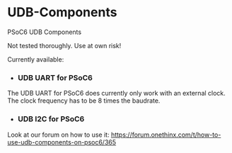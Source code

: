 # UDB-Components
PSoC6 UDB Components

Not tested thoroughly. Use at own risk!

Currently available:

- ### UDB UART for PSoC6
The UDB UART for PSoC6 does currently only work with an external clock. The clock frequency has to be 8 times the baudrate.

- ### UDB I2C for PSoC6


Look at our forum on how to use it: https://forum.onethinx.com/t/how-to-use-udb-components-on-psoc6/365
